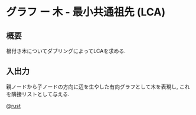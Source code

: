 # グラフ ー 木 - 最小共通祖先 (LCA)

## 概要
根付き木についてダブリングによってLCAを求める.

## 入出力
親ノードから子ノードの方向に辺を生やした有向グラフとして木を表現し,
これを隣接リストとして与える.

@[rust](procon-rs/src/graph/tree/lca.rs)
